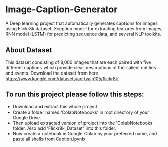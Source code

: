 # Image-Caption-Generator

A Deep learning project that automatically generates captions for images using Flickr8k dataset, Xception model for extracting features from images, RNN model (LSTM) for predicting sequence data, and several NLP toolkits.

## About Dataset

This dataset consisting of 8,000 images that are each paired with five different captions which provide clear descriptions of the salient entities and events.  Download the dataset from here https://www.kaggle.com/datasets/adityajn105/flickr8k.

## To run this project please follow this steps:

* Download and extract this whole project
* Create a folder named 'ColabNotebooks' in root directory of your Google Drive.
* Then upload extracted version of project into the 'ColabNotebooks' folder. Also add 'Flickr8k_Dataset' into this folder.
* Now create a notebook in  Google Colab by your preferred name, and paste all shells from Caption.ipynb
